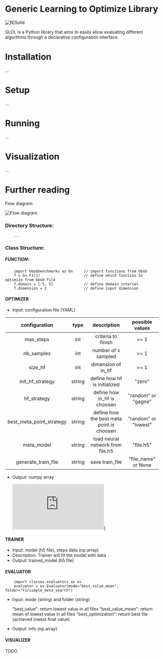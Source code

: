 # Generic Learning to Optimize Library

![N|Solid](https://www.researchgate.net/profile/Nacim_Belkhir/publication/322035981/figure/fig1/AS:574906124910592@1514079709331/black-box-Optimization.png)

GLOL is a Python library that aims to easily allow evaluating different algorithms through a declarative configuration interface.

# Installation
...
# Setup
...
# Running
...
# Visualization
...
# Further reading  

Flow diagram:

![Flow diagram](https://www.draw.io/?title=GLOL#R7Zpdd5owGMc%2FjZfzCCEol9a5zXO6dqdvW3fTk0oKbEBYiFX36RckvAotVSN4uivJP%2BFJyO%2FJ2xN7YOKtPlMU2F%2BJid2eOjBXPfCxp6oK0BX%2BEynrWBmOYCxY1DFFoUy4dv5iIQ6EunBMHBYKMkJc5gRFcU58H89ZQUOUkmWx2BNxi7UGyMJbwvUcudvqd8dkdqyO4CDTv2DHspOalYHI8VBSWAihjUyyzElg2gMTSgiLn7zVBLtR5yX9Er%2F3qSY3bRjFPmvyAgB4bg4RNubAMBEyPggLz8hdiI%2FtqbrLbZ09EW6St5itRTfofxYkyfgQbiCNeQFe%2FSrL5E9W9Pvp9mJyM7u8SKzxJsUG42zRG6ltlZKFb%2BKolQOevbQdhq8DNI9yl9ypuGYzz%2BUpJX37GVOGV7UdoaTdy%2F0SEw8zuuZFxAuaIYisU2ZxepkBVhJqdg6uLjQkfMpKTWfdzh9EzzekoNZSCAPk707h8tvN7Ovs5%2FQqhyG22BEMwIAFDCqowKAdCwOQNBhursaziwKETo2FdLpKIGhtjgVNEoS72fXt%2BLw0GDrFAYIiB21YwQEeiwOUxGF6Nz6%2FHd9cdhaD2ikM%2Bt4YFL0KQ8hwEPb9YF2LIZYfaS0Y3nK%2BA8PHWa9LcxSAFVAGFVCgDCgjSVAYRY6PzQcv2kL3bXgibODraI42XgxJaF5F0iKA1MmTzaza5uBIdtIHXzkyxcI%2BpohhMVA2k1hWuBEf3tusCCJklPzGE%2BISyhWf%2BBG8J8d1SxJyHcvnyTmng7l%2BFrFz%2BGlxLDI8xzTdOvLF1ewA8Iel1QpuoU%2FP0Xn0QAp6ZXscmPwoLZKEMptYxEfuNFNLPZIDglcO%2BxHJfShS90mOz1uay4qS98LAL8zYWsQQ0IIRLmX1nhMSFMZd1LyXO55%2FDVnQOa775LgMQ9TCrKaMWg2QYhcx57lY%2F2F5qO%2BOh9qAh94aDyCFR3dp6A1owNZoaDJoKKdNQ2uNBnx3cxVowGPUGg%2F9nc1VRgMaYE8am1fHlKJ1rkBAHJ%2BFOcvfIiG3vddLQdJBKchfKq%2Fog5fK84e4BZlfpJ%2Byo6sM39lE2sRV9t307eQqALzNVbSXXUuCqxiyZ5W3uEPmUgWH2viXiUJ7U%2BcB%2FWbUwG%2BMQ%2FjNFmh9WOCcRggSC3GTxEuZA7zV%2F8rViNOoNHdK71UP407dmWGSI7tUV9n9vnL%2Fm7LqKNsjDtnDxuqDhzf3lCcQ%2FyxdJUOjKv4p5lnp0Td1%2F%2FuzmgDoyfBQIXwdyNHCoer%2BF2nVQPr9%2FmnwAHqneMi6UXM8ZOF%2B4FunQQWWR8moVSpSjhCdPv3DBiu8uu%2BBc3cgo%2F9AapfXVoDIOTmdPJDWwsfgsGePUwCiNQHS2u0KkHP7WIotpDiU3lbMoIPxfEkLCE9m%2F1qOT%2FLZf7%2FB9B8%3D)

### Directory Structure:

        ...

### Class Structure:

#####    FUNCTION:
        import bbobbenchmarks as bn     // import functions from bbob
        f = bn.F1(1)                    // define which function to optimize from bbob file
        f.domain = [-5, 5]              // define domain interval
        f.dimension = 2                 // define input dimension

####    OPTIMIZER
- Input: configuration file (YAML)

| configuration |   type | description | possible values |
| :-----------: | :----: | :---------: | :-------------: |
| max_steps                     | int |criteria to finish | >= 1 
| nb_samples             | int | number of x sampled | >= 1 |
| size_hf | int | dimension of in_hf | >= 1 |
| init_hf_strategy | string | define how hf is initialized | "zero" |
| hf_strategy              | string |  define how in_hf is choosen | "random" or "gagne" |
| best_meta_point_strategy  | string | define how the best meta point is choosen | "random" or "lowest" |
|   meta_model  | string | load neural network from file.h5 | "file.h5" |
| generate_train_file          | string | save train_file | "file_name" or None |

- Output: numpy array
    
    ![N|Solid](https://latex.codecogs.com/gif.latex?%5Cbegin%7Bbmatrix%7D%20%5B%5Cmathrm%7Bx_0%7D%2C%20%26%20%5Cmathrm%7Bhf_0%7D%2C%20%26%20%5Cmathrm%7By_0%7D%5D%5C%5C%20%5B...%2C%20%26%20...%2C%20%26%20...%5D%20%5C%5C%20%5B%5Cmathrm%7Bx_t%7D%2C%20%26%20%5Cmathrm%7Bhf_t%7D%2C%20%26%20%5Cmathrm%7By_t%7D%5D%20%5Cend%7Bbmatrix%7D%5Cleft.%5Cbegin%7Bmatrix%7D%20%26%20%26%20%5C%5C%20%26%20%26%20%5Cend%7Bmatrix%7D%5Cright%5C%7D%20%5Cmathrm%7Bmax%5C_size%20%3D%20max%5C_steps%7D)]


####    TRAINER

- Input: model (h5 file), steps data (np.array) 
- Description: Trainer will fit the model with data
- Output: trained_model (h5 file)

####    EVALUATOR

        import classes.evaluators as ev
        evaluator = ev.Evaluator(mode="best_value_mean", folder="F1/simple_meta_search")
        
- Input: mode (string) and folder (string)
    
    "best_value": return lowest value in all files
    "best_value_mean": return mean of lowest value in all files
    "best_optimization": return best file (achieved lowest final value)

- Output: info (np.array)

####    VISUALIZER

TODO



